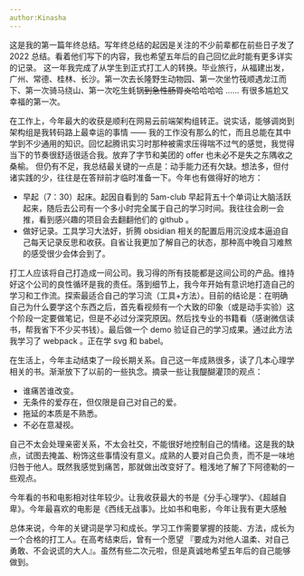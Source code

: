 ```yaml
---
author:Kinasha
---
```


这是我的第一篇年终总结。写年终总结的起因是关注的不少前辈都在前些日子发了 2022 总结。看着他们写下的内容，我也希望五年后的自己回忆此时能有更多详实的记录。
这一年我完成了从学生到正式打工人的转换。毕业旅行，从福建出发，广州、常德、桂林、长沙。第一次去长隆野生动物园、第一次坐竹筏顺遇龙江而下、第一次骑马绕山、第一次吃生蚝锅<s>到急性肠胃炎</s>哈哈哈哈 …… 有很多尴尬又幸福的第一次。

在工作上，今年最大的收获是顺利在网易云前端架构组转正。说实话，能够调岗到架构组是我转码路上最幸运的事情 —— 我的工作没有那么的忙，而且总能在其中学到不少通用的知识。回忆起腾讯实习时那种被需求压得喘不过气的感觉，我觉得当下的节奏很舒适很适合我。放弃了字节和美团的 offer 也未必不是失之东隅收之桑榆。
但仍有不足，我总结最关键的一点是：动手能力还有欠缺。想法多，但付诸实践的少，往往是在答辩前才临时准备一下。今年也有做得好的地方：

- 早起（7：30）起床。起因自看到的 5am-club 早起背五十个单词让大脑活跃起来，随后去公司有一个多小时完全属于自己的学习时间。我往往会刷一会推，看到感兴趣的项目会去翻翻他们的 github 。
- 做好记录。工具学习大法好，折腾 obsidian 相关的配置后用沉没成本逼迫自己每天记录反思和收获。自省让我更加了解自己的状态，那种高中晚自习难熬的感受很少会体会到了。

打工人应该将自己打造成一间公司。我习得的所有技能都是这间公司的产品。维持好这个公司的良性循环是我的责任。落到细节上，我今年开始有意识地打造自己的学习和工作流。探索最适合自己的学习流（工具+方法）。目前的结论是：在明确自己为什么要学这个东西之后，首先看视频有一个大致的印象（或是动手实验）这个阶段一定要做笔记，但是不必过分深究原因。然后找专业的书籍看（感谢微信读书，帮我省下不少买书钱）。最后做一个 demo 验证自己的学习成果。通过此方法我学习了 webpack 。正在学 svg 和 babel。

在生活上，今年主动结束了一段长期关系。自己这一年成熟很多，读了几本心理学相关的书。渐渐放下了以前的一些执念。摘录一些让我醍醐灌顶的观点：

- 谁痛苦谁改变。
- 无条件的爱存在，但仅限是自己对自己的爱。
- 拖延的本质是不熟悉。
- 不必在意凝视。

自己不太会处理亲密关系，不太会社交，不能很好地控制自己的情绪。这是我的缺点，试图去掩盖、粉饰这些事情没有意义。成熟的人要对自己负责，而不是一味地归咎于他人。既然我感觉到痛苦，那就做出改变好了。粗浅地了解了下阿德勒的一些观点。

今年看的书和电影相对往年较少。让我收获最大的书是《分手心理学》、《超越自卑》。今年最喜欢的电影是《西线无战事》。比如书和电影，今年让我有更大感触

总体来说，今年的关键词是学习和成长。学习工作需要掌握的技能、方法，成长为一个合格的打工人。在高考结束后，曾有一个愿望 『要成为对他人温柔、对自己勇敢、不会说谎的大人』。虽然有些二次元啦，但是真诚地希望五年后的自己能够做到。
